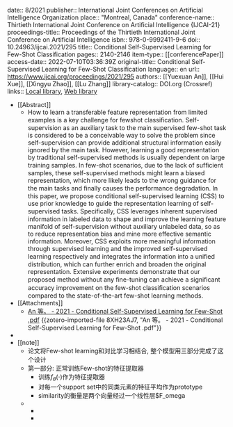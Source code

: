 date:: 8/2021
publisher:: International Joint Conferences on Artificial Intelligence Organization
place:: "Montreal, Canada"
conference-name:: Thirtieth International Joint Conference on Artificial Intelligence {IJCAI-21}
proceedings-title:: Proceedings of the Thirtieth International Joint Conference on Artificial Intelligence
isbn:: 978-0-9992411-9-6
doi:: 10.24963/ijcai.2021/295
title:: Conditional Self-Supervised Learning for Few-Shot Classification
pages:: 2140-2146
item-type:: [[conferencePaper]]
access-date:: 2022-07-10T03:36:39Z
original-title:: Conditional Self-Supervised Learning for Few-Shot Classification
language:: en
url:: https://www.ijcai.org/proceedings/2021/295
authors:: [[Yuexuan An]], [[Hui Xue]], [[Xingyu Zhao]], [[Lu Zhang]]
library-catalog:: DOI.org (Crossref)
links:: [Local library](zotero://select/library/items/3KZTA393), [Web library](https://www.zotero.org/users/9034808/items/3KZTA393)

- [[Abstract]]
	- How to learn a transferable feature representation from limited examples is a key challenge for fewshot classiﬁcation. Self-supervision as an auxiliary task to the main supervised few-shot task is considered to be a conceivable way to solve the problem since self-supervision can provide additional structural information easily ignored by the main task. However, learning a good representation by traditional self-supervised methods is usually dependent on large training samples. In few-shot scenarios, due to the lack of sufﬁcient samples, these self-supervised methods might learn a biased representation, which more likely leads to the wrong guidance for the main tasks and ﬁnally causes the performance degradation. In this paper, we propose conditional self-supervised learning (CSS) to use prior knowledge to guide the representation learning of self-supervised tasks. Speciﬁcally, CSS leverages inherent supervised information in labeled data to shape and improve the learning feature manifold of self-supervision without auxiliary unlabeled data, so as to reduce representation bias and mine more effective semantic information. Moreover, CSS exploits more meaningful information through supervised learning and the improved self-supervised learning respectively and integrates the information into a uniﬁed distribution, which can further enrich and broaden the original representation. Extensive experiments demonstrate that our proposed method without any ﬁne-tuning can achieve a signiﬁcant accuracy improvement on the few-shot classiﬁcation scenarios compared to the state-of-the-art few-shot learning methods.
- [[Attachments]]
	- [An 等。 - 2021 - Conditional Self-Supervised Learning for Few-Shot .pdf](https://www.ijcai.org/proceedings/2021/0295.pdf) {{zotero-imported-file 8XH23AJ7, "An 等。 - 2021 - Conditional Self-Supervised Learning for Few-Shot .pdf"}}
-
- [[note]]
	- 论文将Few-shot learning和对比学习相结合, 整个模型用三部分完成了这个设计
	- 第一部分: 正常训练Few-shot的特征提取器
		- 训练$f_\theta(\cdot)$作为特征提取器
		- 对每一个support set中的同类元素的特征平均作为prototype
		- similarity的衡量是两个向量经过一个线性层$F_omega
	-
		-
		-